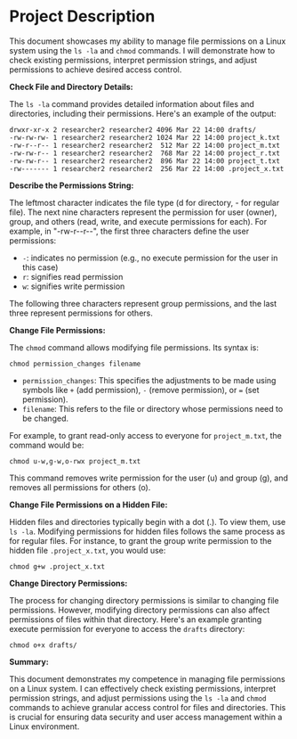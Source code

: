 # **Project Description**

This document showcases my ability to manage file permissions on a Linux system using the `ls -la` and `chmod` commands. I will demonstrate how to check existing permissions, interpret permission strings, and adjust permissions to achieve desired access control.

**Check File and Directory Details:**

The `ls -la` command provides detailed information about files and directories, including their permissions. Here's an example of the output:

```
drwxr-xr-x 2 researcher2 researcher2 4096 Mar 22 14:00 drafts/
-rw-rw-rw- 1 researcher2 researcher2 1024 Mar 22 14:00 project_k.txt
-rw-r--r-- 1 researcher2 researcher2  512 Mar 22 14:00 project_m.txt
-rw-rw-r-- 1 researcher2 researcher2  768 Mar 22 14:00 project_r.txt
-rw-rw-r-- 1 researcher2 researcher2  896 Mar 22 14:00 project_t.txt
-rw------- 1 researcher2 researcher2  256 Mar 22 14:00 .project_x.txt
```

**Describe the Permissions String:**

The leftmost character indicates the file type (d for directory, - for regular file). The next nine characters represent the permission for user (owner), group, and others (read, write, and execute permissions for each).  For example, in "-rw-r--r--", the first three characters define the user permissions:

* `-`: indicates no permission (e.g., no execute permission for the user in this case)
* `r`: signifies read permission
* `w`: signifies write permission

The following three characters represent group permissions, and the last three represent permissions for others.

**Change File Permissions:**

The `chmod` command allows modifying file permissions. Its syntax is:

```
chmod permission_changes filename
```

* `permission_changes`: This specifies the adjustments to be made using symbols like `+` (add permission), `-` (remove permission), or `=` (set permission).
* `filename`: This refers to the file or directory whose permissions need to be changed.

For example, to grant read-only access to everyone for `project_m.txt`, the command would be:

```
chmod u-w,g-w,o-rwx project_m.txt
```

This command removes write permission for the user (u) and group (g), and removes all permissions for others (o).

**Change File Permissions on a Hidden File:**

Hidden files and directories typically begin with a dot (.). To view them, use `ls -la`. Modifying permissions for hidden files follows the same process as for regular files. For instance, to grant the group write permission to the hidden file `.project_x.txt`, you would use:

```
chmod g+w .project_x.txt
```

**Change Directory Permissions:**

The process for changing directory permissions is similar to changing file permissions. However, modifying directory permissions can also affect permissions of files within that directory. Here's an example granting execute permission for everyone to access the `drafts` directory:

```
chmod o+x drafts/
```

**Summary:**

This document demonstrates my competence in managing file permissions on a Linux system. I can effectively check existing permissions, interpret permission strings, and adjust permissions using the `ls -la` and `chmod` commands to achieve granular access control for files and directories. This is crucial for ensuring data security and user access management within a Linux environment.
